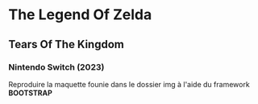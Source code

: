 # The Legend Of Zelda
## Tears Of The Kingdom
### Nintendo Switch (2023)

Reproduire la maquette founie dans le dossier img à l'aide du framework **BOOTSTRAP**
